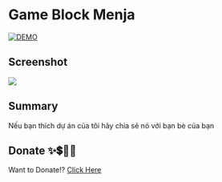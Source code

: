 # Game Block Menja

<div>
    <a href="https://codepen.io/truongvy-06/pen/poZJKOJ" target="blank"><img align="center" src="https://img.shields.io/badge/DEMO-006fff?style=for-the-badge&logo=codepen&logoColor=white" alt="DEMO"/></a>


## Screenshot

![](https://i.imgur.com/LyUTcvp.png)

## Summary

Nếu bạn thích dự án của tôi hãy chia sẻ nó với bạn bè của bạn
## Donate ✨💲🤝💖
Want to Donate!? [Click Here](https://github.com/truongvy-06/truongvy-06/blob/7cf22a1eeb7c00742740d743fb8d2ee6eb607156/DONATE.md) 
